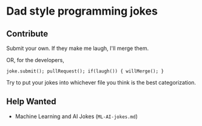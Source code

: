 # Dad style programming jokes

## Contribute

Submit your own. If they make me laugh, I'll merge them.

OR, for the developers,

`
joke.submit();
pullRequest();
if(laugh()) {
  willMerge();
}
`

Try to put your jokes into whichever file you think is the best categorization.

## Help Wanted

- Machine Learning and AI Jokes (`ML-AI-jokes.md`)
